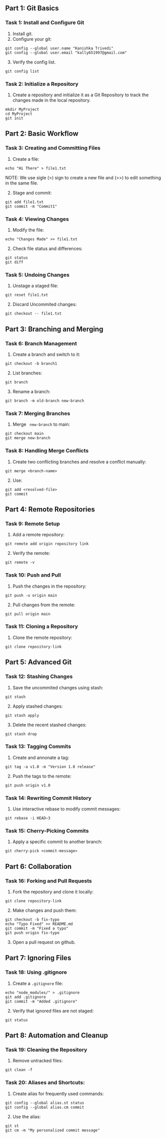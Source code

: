 ## Part 1: Git Basics

### Task 1: Install and Configure Git

1. Install git.
2. Configure your git:
```
git config --global user.name "Kanishka Trivedi"
git config --global user.email "kally651997@gmail.com"
```
3. Verify the config list.
```
git config list
```
### Task 2: Initialize a Repository

1. Create a repository and initialize it as a Git Repository to track the changes made in the local repository.
```
mkdir MyProject
cd MyProject
git init
```

## Part 2: Basic Workflow

### Task 3: Creating and Committing Files

1. Create a file:
```
echo "Hi There" > file1.txt
```
NOTE: We use sigle (>) sign to create a new file and (>>) to edit something in the same file.

2. Stage and commit:
```
git add file1.txt
git commit -m "Commit1"
```
### Task 4: Viewing Changes

1. Modify the file:
```
echo "Changes Made" >> file1.txt
```
2. Check file status and differences:
```
git status
git diff
```
### Task 5: Undoing Changes

1. Unstage a staged file:
```
git reset file1.txt
```
2. Discard Uncommited changes:
```
git checkout -- file1.txt
```

## Part 3: Branching and Merging

### Task 6: Branch Management

1. Create a branch and switch to it:
```
git checkout -b branch1
```
2. List branches:
``` 
git branch
```
3. Rename a branch:
```
git branch -m old-branch new-branch
```
### Task 7: Merging Branches

1. Merge ``` new-branch``` to main:
```
git checkout main
git merge new-branch
```
### Task 8: Handling Merge Conflicts

1. Create two conflicting branches and resolve a conflict manually:
```
git merge <branch-name>
```
2. Use:
```
git add <resolved-file>
git commit
```
## Part 4: Remote Repositories

### Task 9: Remote Setup

1. Add a remote repository:
```
git remote add origin repository link
```
2. Verify the remote:
```
git remote -v
```
### Task 10: Push and Pull

1. Push the changes in the repository:
```
git push -u origin main
```
2. Pull changes from the remote:
```
git pull origin main
```
### Task 11: Cloning a Repository

1. Clone the remote repository:
```
git clone repository-link
```

## Part 5: Advanced Git

### Task 12: Stashing Changes

1. Save the uncommited changes using stash:
```
git stash
```
2. Apply stashed changes:
```
git stash apply
```
3. Delete the recent stashed changes:
```
git stash drop
```
### Task 13: Tagging Commits

1. Create and annonate a tag:
```
git tag -a v1.0 -m "Version 1.0 release"
```
2. Push the tags to the remote:
```
git push origin v1.0
```
### Task 14: Rewriting Commit History

1. Use interactive rebase to modify commit messages:
```
git rebase -i HEAD~3
```
### Task 15: Cherry-Picking Commits

1. Apply a specific commit to another branch:
```
git cherry-pick <commit-message>
```

## Part 6: Collaboration

### Task 16: Forking and Pull Requests

1. Fork the repository and clone it locally:
```
git clone repository-link
```
2. Make changes and push them:
```
git checkout -b fix-typo
echo "Typo Fixed" >> README.md
git commit -m "Fixed a typo"
git push origin fix-typo
```
3. Open a pull request on github.

## Part 7: Ignoring Files

### Task 18: Using .gitignore

1. Create a ```.gitignore``` file:
```
echo "node_modules/" > .gitignore
git add .gitignore
git commit -m "Added .gitignore"
```
2. Verify that ignored files are not staged:
```
git status
```
## Part 8: Automation and Cleanup

### Task 19: Cleaning the Repository

1. Remove untracked files:
```
git clean -f
```
### Task 20: Aliases and Shortcuts:
1. Create alias for frequently used commands:
```
git config --global alias.st status
git config --global alias.cm commit
```
2. Use the alias:
```
git st
git cm -m "My personalized commit message"
```
